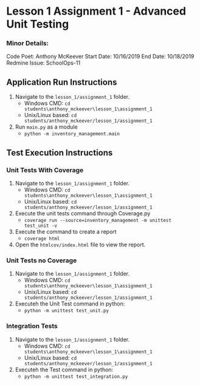# Lesson 1 Assignment 1 - Advanced Unit Testing

### Minor Details:
Code Poet: Anthony McKeever
Start Date: 10/16/2019
End Date: 10/18/2019
Redmine Issue: SchoolOps-11

## Application Run Instructions

1. Navigate to the `lesson_1/assignment_1` folder.
    * Windows CMD: `cd students\anthony_mckeever\lesson_1\assignment_1`
    * Unix/Linux based: `cd students/anthony_mckeever/lesson_1/assignment_1`
1. Run `main.py` as a module
    * `python -m inventory_management.main`

## Test Execution Instructions

### Unit Tests With Coverage

1. Navigate to the `lesson_1/assignment_1` folder.
    * Windows CMD: `cd students\anthony_mckeever\lesson_1\assignment_1`
    * Unix/Linux based: `cd students/anthony_mckeever/lesson_1/assignment_1`
1. Execute the unit tests command through Coverage.py
    * `coverage run --source=inventory_management -m unittest test_unit -v`
1. Execute the command to create a report
    * `coverage html`
1. Open the `htmlcov/index.html` file to view the report.

### Unit Tests no Coverage

1. Navigate to the `lesson_1/assignment_1` folder.
    * Windows CMD: `cd students\anthony_mckeever\lesson_1\assignment_1`
    * Unix/Linux based: `cd students/anthony_mckeever/lesson_1/assignment_1`
1. Executeh the Unit Test command in python:
    * `python -m unittest test_unit.py`

### Integration Tests

1. Navigate to the `lesson_1/assignment_1` folder.
    * Windows CMD: `cd students\anthony_mckeever\lesson_1\assignment_1`
    * Unix/Linux based: `cd students/anthony_mckeever/lesson_1/assignment_1`
1. Executeh the Test command in python:
    * `python -m unittest test_integration.py`